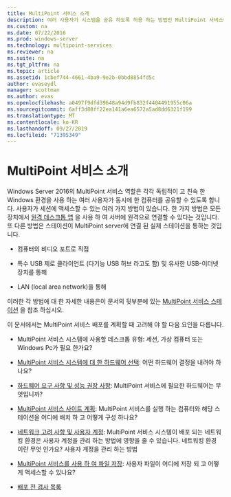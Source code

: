 ```yaml
---
title: MultiPoint 서비스 소개
description: 여러 사용자가 시스템을 공유 하도록 허용 하는 방법인 MultiPoint 서비스에 대 한 개요를 제공 합니다.
ms.custom: na
ms.date: 07/22/2016
ms.prod: windows-server
ms.technology: multipoint-services
ms.reviewer: na
ms.suite: na
ms.tgt_pltfrm: na
ms.topic: article
ms.assetid: 1cbef744-4661-4ba9-9e2b-0bbd8854fd5c
author: evaseydl
manager: scottman
ms.author: evas
ms.openlocfilehash: a0497f9dfd39648a94d9fb832f4404491955c06a
ms.sourcegitcommit: 6aff3d88ff22ea141a6ea6572a5ad8dd6321f199
ms.translationtype: MT
ms.contentlocale: ko-KR
ms.lasthandoff: 09/27/2019
ms.locfileid: "71395349"
---
```

# <a name="introducing-multipoint-services"></a>MultiPoint 서비스 소개
Windows Server 2016의 MultiPoint 서비스 역할은 각각 독립적이 고 친숙 한 Windows 환경을 사용 하는 여러 사용자가 동시에 한 컴퓨터를 공유할 수 있도록 합니다. 사용자가 세션에 액세스할 수 있는 여러 가지 방법이 있습니다. 한 가지 방법은 모든 장치에서 [원격 데스크톱 앱](../remote-desktop-services/clients/remote-desktop-clients.md) 을 사용 하 여 서버에 원격으로 연결할 수 있다는 것입니다. 또 다른 방법은 스테이션이 MultiPoint server에 연결 된 실제 스테이션을 통하는 것입니다.  
  
-   컴퓨터의 비디오 포트로 직접  
  
-   특수 USB 제로 클라이언트 (다기능 USB 허브 라고도 함) 및 유사한 USB-이더넷 장치를 통해  
  
-   LAN (local area network)을 통해  
  
이러한 각 방법에 대 한 자세한 내용은이 문서의 뒷부분에 있는 [MultiPoint 서비스 스테이션](MultiPoint-services-Stations.md) 을 참조 하십시오.  
  
이 문서에서는 MultiPoint 서비스 배포를 계획할 때 고려해 야 할 다음 요인을 다룹니다.  
  
-   MultiPoint 서비스 시스템에 사용할 데스크톱 유형: 세션, 가상 컴퓨터 또는 Windows Pc가 필요 한가요?  
  
-   [MultiPoint 서비스 시스템에 대 한 하드웨어 선택](Selecting-Hardware-for-Your-MultiPoint-services-System.md): 어떤 하드웨어 결정을 내려야 하나요?  
  
-   [하드웨어 요구 사항 및 성능 권장 사항](Hardware-Requirements-and-Performance-Recommendations.md): MultiPoint 서비스에 필요한 하드웨어는 무엇입니까?  
  
-   [MultiPoint 서비스 사이트 계획](MultiPoint-services-Site-Planning.md): MultiPoint 서비스를 실행 하는 컴퓨터와 해당 스테이션을 어디에 배치 하 고 어떻게 구성 하나요?  
  
-   [네트워크 고려 사항 및 사용자 계정](Network-Considerations-and-User-Accounts.md): MultiPoint 서비스 시스템이 배포 되는 네트워킹 환경은 사용자 계정을 관리 하는 방법에 영향을 줄 수 있습니다. 네트워킹 환경 이란 무엇 인가요? 사용자 계정을 관리 하는 방법  
  
-   [MultiPoint 서비스를 사용 하 여 파일 저장](Storing-Files-with-MultiPoint-services.md): 사용자 파일이 어디에 저장 되 고 어떻게 액세스할 수 있나요?  
  
-   [배포 전 검사 목록](Predeployment-Checklist.md)  